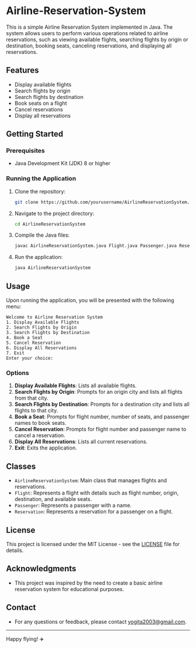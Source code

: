 # Airline-Reservation-System
This is a simple Airline Reservation System implemented in Java. The system allows users to perform various operations related to airline reservations, such as viewing available flights, searching flights by origin or destination, booking seats, canceling reservations, and displaying all reservations.

## Features

- Display available flights
- Search flights by origin
- Search flights by destination
- Book seats on a flight
- Cancel reservations
- Display all reservations

## Getting Started

### Prerequisites

- Java Development Kit (JDK) 8 or higher

### Running the Application

1. Clone the repository:
   ```sh
   git clone https://github.com/yourusername/AirlineReservationSystem.git
   ```
2. Navigate to the project directory:
   ```sh
   cd AirlineReservationSystem
   ```
3. Compile the Java files:
   ```sh
   javac AirlineReservationSystem.java Flight.java Passenger.java Reservation.java
   ```
4. Run the application:
   ```sh
   java AirlineReservationSystem
   ```

## Usage

Upon running the application, you will be presented with the following menu:

```
Welcome to Airline Reservation System
1. Display Available Flights
2. Search Flights by Origin
3. Search Flights by Destination
4. Book a Seat
5. Cancel Reservation
6. Display All Reservations
7. Exit
Enter your choice: 
```

### Options

1. **Display Available Flights**: Lists all available flights.
2. **Search Flights by Origin**: Prompts for an origin city and lists all flights from that city.
3. **Search Flights by Destination**: Prompts for a destination city and lists all flights to that city.
4. **Book a Seat**: Prompts for flight number, number of seats, and passenger names to book seats.
5. **Cancel Reservation**: Prompts for flight number and passenger name to cancel a reservation.
6. **Display All Reservations**: Lists all current reservations.
7. **Exit**: Exits the application.

## Classes

- `AirlineReservationSystem`: Main class that manages flights and reservations.
- `Flight`: Represents a flight with details such as flight number, origin, destination, and available seats.
- `Passenger`: Represents a passenger with a name.
- `Reservation`: Represents a reservation for a passenger on a flight.

## License

This project is licensed under the MIT License - see the [LICENSE](LICENSE) file for details.

## Acknowledgments

- This project was inspired by the need to create a basic airline reservation system for educational purposes.

## Contact

- For any questions or feedback, please contact yogita2003@gmail.com.

---

Happy flying! ✈️
